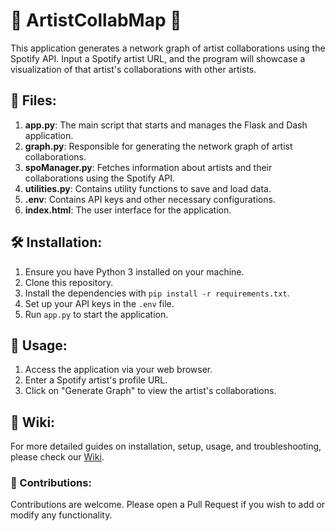 # 🎵 ArtistCollabMap 🎵

This application generates a network graph of artist collaborations using the Spotify API. Input a Spotify artist URL, and the program will showcase a visualization of that artist's collaborations with other artists.

## 📁 Files:

1. **app.py**: The main script that starts and manages the Flask and Dash application.
2. **graph.py**: Responsible for generating the network graph of artist collaborations.
3. **spoManager.py**: Fetches information about artists and their collaborations using the Spotify API.
4. **utilities.py**: Contains utility functions to save and load data.
5. **.env**: Contains API keys and other necessary configurations.
6. **index.html**: The user interface for the application.

## 🛠 Installation:

1. Ensure you have Python 3 installed on your machine.
2. Clone this repository.
3. Install the dependencies with `pip install -r requirements.txt`.
4. Set up your API keys in the `.env` file.
5. Run `app.py` to start the application.

## 🚀 Usage:

1. Access the application via your web browser.
2. Enter a Spotify artist's profile URL.
3. Click on "Generate Graph" to view the artist's collaborations.
   
## 📘 Wiki:

For more detailed guides on installation, setup, usage, and troubleshooting, please check our [Wiki](https://github.com/lakescorp/ArtistCollabMap/wiki).

### 🤝 Contributions:

Contributions are welcome. Please open a Pull Request if you wish to add or modify any functionality.
